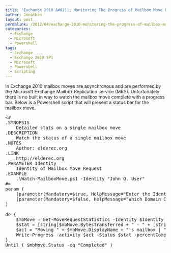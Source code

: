 ```yaml
---
title: 'Exchange 2010 &#8211; Monitoring The Progress of Mailbox Move Requests'
author: Jonathan
layout: post
permalink: /2012/04/exchange-2010-monitoring-the-progress-of-mailbox-move-requests/
categories:
  - Exchange
  - Microsoft
  - Powershell
tags:
  - Exchange
  - Exchange 2010 SP1
  - Microsoft
  - Powershell
  - Scripting
---
```

In Exchange 2010 mailbox moves are asynchronous and are performed by the Microsoft Exchange Mailbox Replication service (MRS). Unfortunately there is no built in way to watch the mailbox move complete with a progress bar. Below is a Powershell script that will present a status bar for the mailbox move.

<pre class="brush: powershell; title: ; notranslate" title="">&lt;#
.SYNOPSIS
    Detailed stats on a single mailbox move 
.DESCRIPTION
	Watch the status of a single mailbox move
.NOTES
    Author: elderec.org
.LINK 
    http://elderec.org
.PARAMETER Identity
	Identity of Mailbox Move Request
.EXAMPLE
	.\Watch-MailboxMove.ps1 -Identity "John Q. User"
#&gt;
param (
	[parameter(Mandatory=$true, HelpMessage="Enter the Identity of the active move request.")][string]$Identity,
	[parameter(Mandatory=$false, HelpMessage="Which Domain Controller are we using?")][string]$DomainController
)

do { 
	$mbMove = Get-MoveRequestStatistics -Identity $Identity -DomainController $DomainController
	$stat = [string]$mbMove.BytesTransferred + " - " + [string]$mbMove.ItemsTransferred + " of " + [string]$mbMove.TotalMailboxItemCount + " items."
	$act = "Moving " + $mbMove.DisplayName + "'s mailbox | " + [string]$mbMove.OverallDuration + " | " + $mbMove.PercentComplete + "% complete"
	Write-Progress -activity $act -Status $stat -percentComplete $mbMove.PercentComplete
}
Until ( $mbMove.Status -eq "Completed" )
</pre>